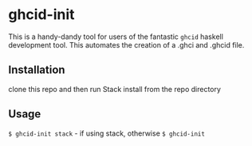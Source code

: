 # ghcid-init


This is a handy-dandy tool for users of the fantastic `ghcid` haskell development tool. This automates the creation of a .ghci and .ghcid file.

## Installation

clone this repo and then run Stack install from the repo directory

## Usage

`$ ghcid-init stack` - if using stack, otherwise
`$ ghcid-init`
